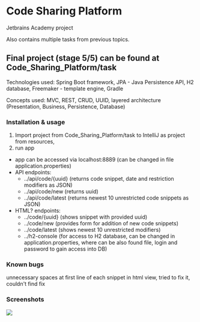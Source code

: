 # Code Sharing Platform
Jetbrains Academy project

Also contains multiple tasks from previous topics.

<h2><b>Final project (stage 5/5) can be found at Code_Sharing_Platform/task</b></h2>

Technologies used:
Spring Boot framework,
JPA - Java Persistence API,
H2 database,
Freemaker - template engine,
Gradle

Concepts used:
MVC,
REST, 
CRUD,
UUID,
layered architecture (Presentation, Business, Persistence, Database)

<h3>Installation & usage</h3>

<ol>
<li>Import project from Code_Sharing_Platform/task to IntelliJ as project from resources,
<li>run app
</ol>

<ul>
  <li> app can be accessed via localhost:8889 (can be changed in file application.properties)
  <li> API endpoints:
    <ul>
      <li> ../api/code/{uuid} (returns code snippet, date and restriction modifiers as JSON)
      <li> ../api/code/new (returns uuid)
      <li> ../api/code/latest (returns newest 10 unrestricted code snippets as JSON)
    </ul>
    
  <li>HTML? endpoints:
    <ul>
      <li> ../code/{uuid} (shows snippet with provided uuid)
      <li> ../code/new (provides form for addition of new code snippets)
      <li> ../code/latest (shows newest 10 unrestricted modifiers)
      <li> ../h2-console (for access to H2 database, can be changed in application.properties, where can be also found file, login and password to gain access into DB)
    </ul>
</ul>

<h3>Known bugs</h3>
  unnecessary spaces at first line of each snippet in html view, tried to fix it, couldn't find fix
  
<h3>Screenshots</h3>
<img src="https://user-images.githubusercontent.com/37751054/131235310-59798769-0df0-471e-86d8-82119b60ac59.png">
